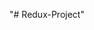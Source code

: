 "# Redux-Project" 

<!-- I did this: npx create-react-app router-redex --typescript -->

<!-- You do this: 
    npm install --save redux @types/redux
    npm install --save react-redux @types/react-redux
    npm install --save react-router-dom @types/react-router-dom 
-->